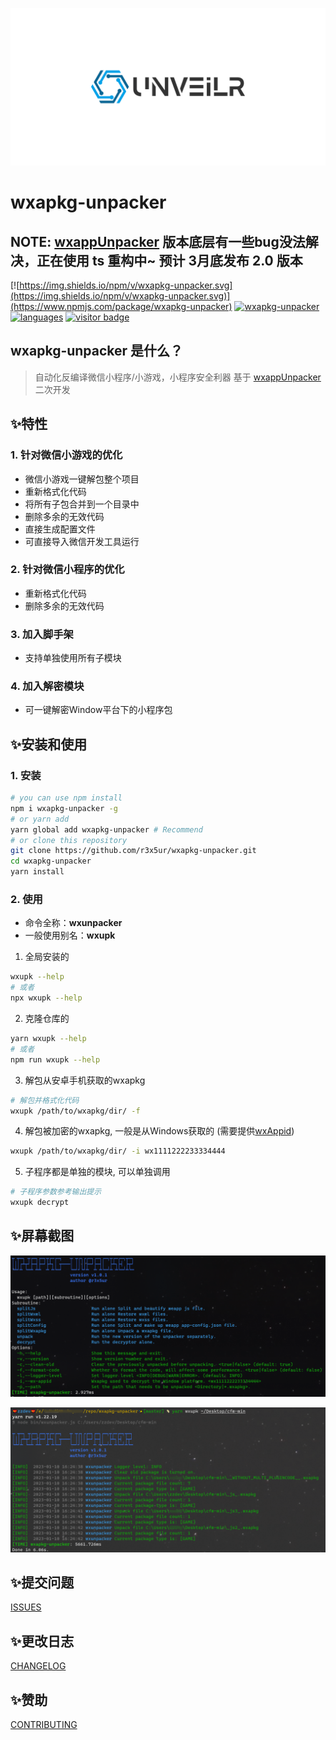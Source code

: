 ![logo](./images/logo.svg)
# wxapkg-unpacker
## NOTE: [wxappUnpacker](https://github.com/qwerty472123/wxappUnpacker) 版本底层有一些bug没法解决，正在使用 ts 重构中~ 预计 3月底发布 2.0 版本

[![https://img.shields.io/npm/v/wxapkg-unpacker.svg](https://img.shields.io/npm/v/wxapkg-unpacker.svg)](https://www.npmjs.com/package/wxapkg-unpacker)
[![wxapkg-unpacker](https://img.shields.io/npm/dt/wxapkg-unpacker.svg)](https://www.npmjs.com/package/wxapkg-unpacker)
[![languages](https://img.shields.io/github/languages/top/r3x5ur/wxapkg-unpacker)](https://github.com/r3x5ur/wxapkg-unpacker)
[![visitor badge](https://visitor-badge.glitch.me/badge?page_id=https://github.com/r3x5ur/wxapkg-unpacker)](https://github.com/r3x5ur/wxapkg-unpacker)
## wxapkg-unpacker 是什么？

> 自动化反编译微信小程序/小游戏，小程序安全利器
> 基于 [wxappUnpacker](https://github.com/qwerty472123/wxappUnpacker) 二次开发
## :sparkles:特性
### 1. 针对微信小游戏的优化
- 微信小游戏一键解包整个项目
- 重新格式化代码
- 将所有子包合并到一个目录中
- 删除多余的无效代码
- 直接生成配置文件
- 可直接导入微信开发工具运行
### 2. 针对微信小程序的优化
- 重新格式化代码
- 删除多余的无效代码
### 3. 加入脚手架
- 支持单独使用所有子模块
### 4. 加入解密模块
- 可一键解密Window平台下的小程序包

## :sparkles:安装和使用
### 1. 安装
```bash
# you can use npm install
npm i wxapkg-unpacker -g
# or yarn add
yarn global add wxapkg-unpacker # Recommend
# or clone this repository
git clone https://github.com/r3x5ur/wxapkg-unpacker.git
cd wxapkg-unpacker
yarn install
```
### 2. 使用
- 命令全称：**wxunpacker**
- 一般使用别名：**wxupk**
1. 全局安装的
```bash
wxupk --help
# 或者
npx wxupk --help
```
2. 克隆仓库的
```bash
yarn wxupk --help
# 或者
npm run wxupk --help
```
3. 解包从安卓手机获取的wxapkg
```bash
# 解包并格式化代码
wxupk /path/to/wxapkg/dir/ -f
```
4. 解包被加密的wxapkg, 一般是从Windows获取的 (需要提供[wxAppid](https://zhidao.baidu.com/question/712051619583432605.html))
```bash
wxupk /path/to/wxapkg/dir/ -i wx1111222233334444
```
5. 子程序都是单独的模块, 可以单独调用
```bash
# 子程序参数参考输出提示
wxupk decrypt
```
## :sparkles:屏幕截图

![image](./images/helper.png)

![image](./images/unpack.png)

## :sparkles:提交问题
[ISSUES](https://github.com/r3x5ur/wxapkg-unpacker/issues)
## :sparkles:更改日志
[CHANGELOG](https://github.com/r3x5ur/wxapkg-unpacker/blob/master/CHANGELOG.md)
## :sparkles:赞助
[CONTRIBUTING](https://github.com/r3x5ur/wxapkg-unpacker/blob/master/CONTRIBUTING.md)

